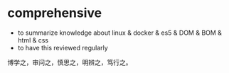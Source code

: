 # comprehensive

- to summarize knowledge about linux & docker & es5 & DOM & BOM & html & css
- to have this reviewed regularly

博学之，审问之，慎思之，明辨之，笃行之。
